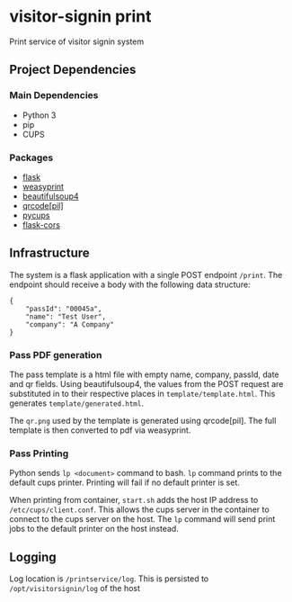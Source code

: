 # visitor-signin print
Print service of visitor signin system
## Project Dependencies

### Main Dependencies
 - Python 3
 - pip
 - CUPS

### Packages
 - [flask](http://flask.pocoo.org/)
 - [weasyprint](https://weasyprint.org/)
 - [beautifulsoup4](https://www.crummy.com/software/BeautifulSoup/)
 - [qrcode[pil]](https://github.com/lincolnloop/python-qrcode)
 - [pycups](https://github.com/zdohnal/pycups)
 - [flask-cors](https://github.com/corydolphin/flask-cors)

## Infrastructure
The system is a flask application with a single POST endpoint `/print`.
The endpoint should receive a body with the following data structure:
```
{
    "passId": "00045a",
    "name": "Test User",
    "company": "A Company"
}
```
### Pass PDF generation
The pass template is a html file with empty name, company, passId, date and qr fields.
Using beautifulsoup4, the values from the POST request are substituted in to their respective places in `template/template.html`. This generates `template/generated.html`.

The `qr.png` used by the template is generated using qrcode[pil].
The full template is then converted to pdf via weasyprint.

### Pass Printing
Python sends `lp <document>` command to bash. `lp` command prints to the default cups printer. Printing will fail if no default printer is set.

When printing from container, `start.sh` adds the host IP address to `/etc/cups/client.conf`. This allows the cups server in the container to connect to the cups server on the host. The `lp` command will send print jobs to the default printer on the host instead.

## Logging
Log location is `/printservice/log`. This is persisted to `/opt/visitorsignin/log` of the host
